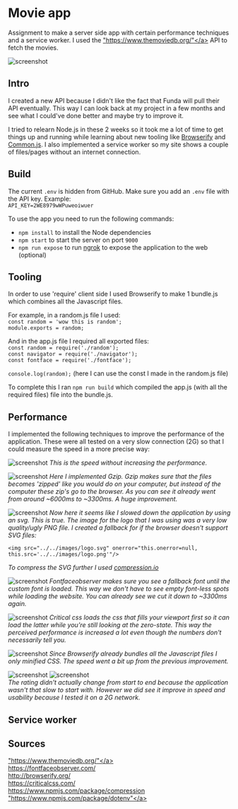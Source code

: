 # Movie app
Assignment to make a server side app with certain performance techniques and a service worker. I used the <a href="https://www.themoviedb.org/">"https://www.themoviedb.org/"</a> API to fetch the movies.

![screenshot](screens/home.png)
  

  
## Intro
I created a new API because I didn't like the fact that Funda will pull their API eventually. This way I can look back at my project in a few months and see what I could've done better and maybe try to improve it.

I tried to relearn Node.js in these 2 weeks so it took me a lot of time to get things up and running while learning about new tooling like <a href="browserify.org">Browserify</a> and <a href="http://requirejs.org/docs/commonjs.html">Common.js</a>. I also implemented a service worker so my site shows a couple of files/pages without an internet connection.
  


## Build
The current `.env` is hidden from GitHub. Make sure you add an `.env` file with the API key. Example:    
`API_KEY=2WE8979wWPuweoiwuer`

To use the app you need to run the following commands:  
- `npm install` to install the Node dependencies  
- `npm start` to start the server on port `9000`  
- `npm run expose` to run <a href="https://ngrok.com/">ngrok</a> to expose the application to the web (optional)
  

  
## Tooling
In order to use 'require' client side I used Browserify to make 1 bundle.js which combines all the Javascript files.

For example, in a random.js file I used:  
`const random = 'wow this is random';`  
`module.exports = random;`  

And in the app.js file I required all exported files:  
`const random = require('./random');`  
`const navigator = require('./navigator');`  
`const fontface = require('./fontface');`  
  
`console.log(random);` (here I can use the const I made in the random.js file)  
  
To complete this I ran `npm run build` which compiled the app.js (with all the required files) file into the bundle.js.
  

  
## Performance
I implemented the following techniques to improve the performance of the application. These were all tested on a very slow connection (2G) so that I could measure the speed in a more precise way:
  
![screenshot](screens/1net.png)
*This is the speed without increasing the performance.*
  
![screenshot](screens/2gzipnet.png)
*Here I implemented Gzip. Gzip makes sure that the files becomes 'zipped' like you would do on your computer, but instead of the computer these zip's go to the browser. As you can see it already went from around ~6000ms to ~3300ms. A huge improvement.*  
  
![screenshot](screens/3svgnet.png)
*Now here it seems like I slowed down the application by using an svg. This is true. The image for the logo that I was using was a very low quality/ugly PNG file. I created a fallback for if the browser doesn't support SVG files:*
  
`<img src="../../images/logo.svg" onerror="this.onerror=null, this.src='../../images/logo.png'"/>`  
  
*To compress the SVG further I used <a href="compression.io">compression.io</a>*  
  
![screenshot](screens/4ffnet.png)
*Fontfaceobserver makes sure you see a fallback font until the custom font is loaded. This way we don't have to see empty font-less spots while loading the website. You can already see we cut it down to ~3300ms again.*  
  
![screenshot](screens/5cssnet.png)
*Critical css loads the css that fills your viewport first so it can load the latter while you're still looking at the zero-state. This way the perceived performance is increased a lot even though the numbers don't necessarily tell you.*  
  
![screenshot](screens/6minnet.png)
*Since Browserify already bundles all the Javascript files I only minified CSS. The speed went a bit up from the previous improvement.*  
  
![screenshot](screens/5cssdes.png)
![screenshot](screens/5cssmob.png)  
*The rating didn't actually change from start to end because the application wasn't that slow to start with. However we did see it improve in speed and usability because I tested it on a 2G network.*  
  


## Service worker


## Sources
<a href="https://www.themoviedb.org/">"https://www.themoviedb.org/"</a>  
<a href="https://fontfaceobserver.com/">https://fontfaceobserver.com/</a>  
<a href="http://browserify.org/">http://browserify.org/</a>  
<a href="https://criticalcss.com/">https://criticalcss.com/</a>  
<a href="https://www.npmjs.com/package/compression">https://www.npmjs.com/package/compression</a>  
<a href="https://www.npmjs.com/package/dotenv">"https://www.npmjs.com/package/dotenv"</a>